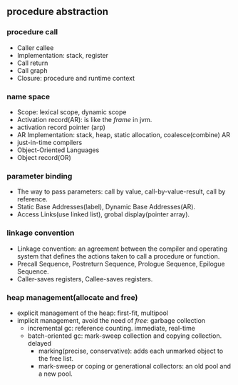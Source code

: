 ## procedure abstraction

### procedure call
- Caller callee
- Implementation: stack, register
- Call return
- Call graph
- Closure: procedure and runtime context

### name space
- Scope: lexical scope, dynamic scope
- Activation record(AR): is like the *frame* in jvm.
- activation record pointer (arp)
- AR Implementation: stack, heap, static allocation, coalesce(combine) AR
- just-in-time compilers
- Object-Oriented Languages
- Object record(OR)

### parameter binding
- The way to pass parameters: call by value, call-by-value-result, call by reference.
- Static Base Addresses(label), Dynamic Base Addresses(AR).
- Access Links(use linked list), grobal display(pointer array).


### linkage convention
- Linkage convention: an agreement between the compiler and operating system that defines the actions taken to call a procedure or function.
- Precall Sequence, Postreturn Sequence, Prologue Sequence, Epilogue Sequence.
- Caller-saves registers, Callee-saves registers.


### heap management(allocate and free)
- explicit management of the heap: first-fit, multipool
- implicit management, avoid the need of *free*: garbage collection
	- incremental gc: reference counting. immediate, real-time
	- batch-oriented gc: mark-sweep collection and copying collection. delayed
		- marking(precise, conservative): adds each unmarked object to the free list.
		- mark-sweep or coping or generational collectors: an old pool and a new pool.
